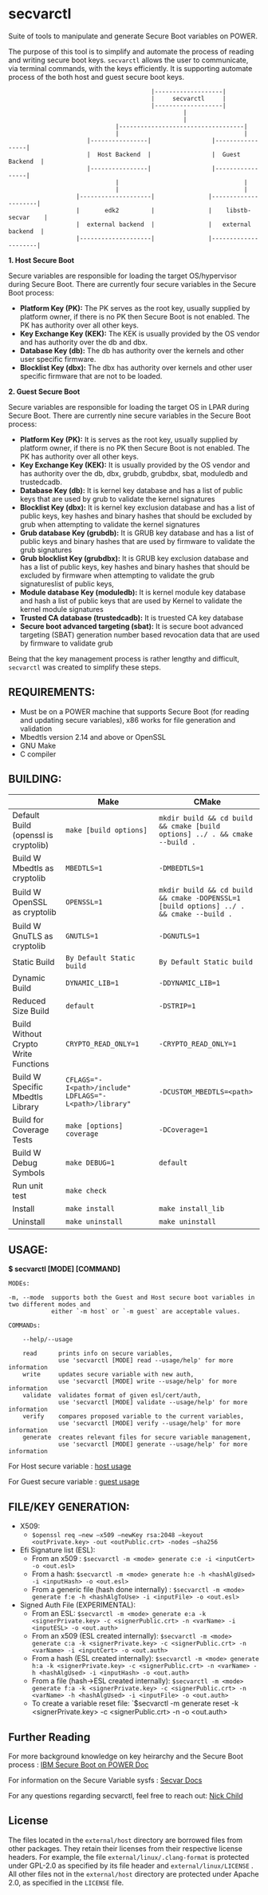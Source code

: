 # secvarctl
Suite of tools to manipulate and generate Secure Boot variables on POWER.

The purpose of this tool is to simplify and automate the process of reading and writing secure boot keys.
`secvarctl` allows the user to communicate, via terminal commands, with the keys efficiently. It is
supporting automate process of the both host and guest secure boot keys.

                                            |-------------------|
                                            |     secvarctl     |
                                            |-------------------|
                                                     |
                                                     |
                                  |-----------------------------------|
                                  |                                   |
                          |----------------|                 |-----------------|
                          |  Host Backend  |                 |  Guest Backend  |
                          |----------------|                 |-----------------|
                                  |                                   |
                                  |                                   |
                       |--------------------|               |---------------------|
                       |       edk2         |               |    libstb-secvar    |
                       |  external backend  |               |   external backend  |
                       |--------------------|               |---------------------|


**1. Host Secure Boot**

Secure variables are responsible for loading the target OS/hypervisor during Secure Boot.
There are currently four secure variables in the Secure Boot process:

* **Platform Key (PK):** The PK serves as the root key, usually supplied by platform owner, if there is no PK then Secure Boot is not enabled. The PK has authority over all other keys.
* **Key Exchange Key (KEK):** The KEK is usually provided by the OS vendor and has authority over the db and dbx.
* **Database Key (db):** The db has authority over the kernels and other user specific firmware.
* **Blocklist Key (dbx):** The dbx has authority over kernels and other user specific firmware that are not to be loaded.

**2. Guest Secure Boot**

Secure variables are responsible for loading the target OS in LPAR during Secure Boot. There are
currently nine secure variables in the Secure Boot process:

* **Platform Key (PK):** It is serves as the root key, usually supplied by platform owner, if there is no PK then Secure Boot is not enabled. The PK has authority over all other keys.
* **Key Exchange Key (KEK):** It is usually provided by the OS vendor and has authority over the db, dbx, grubdb, grubdbx, sbat, moduledb and trustedcadb.
* **Database Key (db):** It is kernel key database and has a list of public keys that are used by grub to validate the kernel signatures
* **Blocklist Key (dbx):** It is kernel key exclusion database and has a list of public keys, key hashes and binary hashes that should be excluded by grub when attempting to validate the kernel signatures
* **Grub database Key (grubdb):** It is GRUB key database and has a list of public keys and binary hashes that are used by firmware to validate the grub signatures
* **Grub blocklist Key (grubdbx):** It is GRUB key exclusion database and has a list of public keys, key hashes and binary hashes that should be excluded by firmware when attempting to validate the grub signatureslist of public keys,
* **Module database Key (moduledb):** It is kernel module key database and hash a list of public keys that are used by Kernel to validate the kernel module signatures
* **Trusted CA database (trustedcadb):** It is truested CA key database
* **Secure boot advanced targeting (sbat):** It is secure boot advanced targeting (SBAT) generation number based revocation data that are used by firmware to validate grub


Being that the key management process is rather lengthy and difficult, `secvarctl` was created to simplify these steps.

## REQUIREMENTS:
  - Must be on a POWER machine that supports Secure Boot (for reading and updating secure variables), x86 works for file generation and validation
  - Mbedtls version 2.14 and above or OpenSSL
  - GNU Make
  - C compiler

## BUILDING:
 |               | Make      | CMake |
 ---             | ----------- | ----------- |
 | Default Build (openssl is cryptolib) | `make [build options]`      | `mkdir build && cd build && cmake [build options] ../ . && cmake --build .`      |
 | Build W Mbedtls as cryptolib | `MBEDTLS=1` | `-DMBEDTLS=1` |
 | Build W OpenSSL as cryptolib | `OPENSSL=1` | `mkdir build && cd build && cmake -DOPENSSL=1 [build options] ../ . && cmake --build .` |
 | Build W GnuTLS as cryptolib | `GNUTLS=1` | `-DGNUTLS=1` |
 | Static Build | `By Default Static build` |	`By Default Static build` |
 | Dynamic Build | `DYNAMIC_LIB=1` |	`-DDYNAMIC_LIB=1` |
 | Reduced Size Build | `default` | `-DSTRIP=1` |
 | Build Without Crypto Write Functions | `CRYPTO_READ_ONLY=1` | `-CRYPTO_READ_ONLY=1` |
 | Build W Specific Mbedtls Library | `CFLAGS="-I<path>/include" LDFLAGS="-L<path>/library"` | `-DCUSTOM_MBEDTLS=<path>` |
 | Build for Coverage Tests | `make [options] coverage` | `-DCoverage=1` |
 | Build W Debug Symbols | `make DEBUG=1` | `default` |
 | Run unit test | `make check`        |
 | Install    | `make install`        | `make install_lib` |
 | Uninstall    | `make uninstall`        | `make uninstall` | 

## USAGE:

**$ secvarctl [MODE] [COMMAND]**

	MODEs:

	-m, --mode  supports both the Guest and Host secure boot variables in two different modes and
	            either `-m host` or `-m guest` are acceptable values.

	COMMANDs:

		--help/--usage

		read      prints info on secure variables,
		          use 'secvarctl [MODE] read --usage/help' for more information
		write     updates secure variable with new auth,
		          use 'secvarctl [MODE] write --usage/help' for more information
		validate  validates format of given esl/cert/auth,
		          use 'secvarctl [MODE] validate --usage/help' for more information
		verify    compares proposed variable to the current variables,
		          use 'secvarctl [MODE] verify --usage/help' for more information
		generate  creates relevant files for secure variable management,
		          use 'secvarctl [MODE] generate --usage/help' for more information

For Host secure variable : [host usage](host-usage.md)

For Guest secure variable : [guest usage](guest-usage.md)

## FILE/KEY GENERATION:
   + X509:
     - `$openssl req –new –x509 –newKey rsa:2048 –keyout <outPrivate.key> -out <outPublic.crt> -nodes –sha256`
   + Efi Signature list (ESL):
     - From an x509 : `$secvarctl -m <mode> generate c:e -i <inputCert> -o <out.esl>`
     - From a hash: `$secvarctl -m <mode> generate h:e -h <hashAlgUsed> -i <inputHash> -o <out.esl>`
     - From a generic file (hash done internally) : `$secvarctl -m <mode> generate f:e -h <hashAlgToUse> -i <inputFile> -o <out.esl>`
   + Signed Auth File (EXPERIMENTAL):
     - From an ESL: `$secvarctl -m <mode> generate e:a -k <signerPrivate.key> -c <signerPublic.crt> -n <varName> -i <inputESL> -o <out.auth> `
     - From an x509 (ESL created internally): `$secvarctl -m <mode> generate c:a -k <signerPrivate.key> -c <signerPublic.crt> -n <varName> -i <inputCert> -o <out.auth> `
     - From a hash (ESL created internally): `$secvarctl -m <mode> generate h:a -k <signerPrivate.key> -c <signerPublic.crt> -n <varName> -h <hashAlgUsed> -i <inputHash> -o <out.auth> `
     - From a file (hash->ESL created internally): `$secvarctl -m <mode> generate f:a -k <signerPrivate.key> -c <signerPublic.crt> -n <varName> -h <hashAlgUsed> -i <inputFile> -o <out.auth> `
     - To create a variable reset file: `$secvarctl -m <mode> generate reset -k <signerPrivate.key> -c <signerPublic.crt> -n <varName> -o <out.auth>

## Further Reading

For more background knowledge on key heirarchy and the Secure Boot process : [IBM Secure Boot on POWER Doc](https://developer.ibm.com/articles/protect-system-firmware-openpower/)

For information on the Secure Variable sysfs : [Secvar Docs](https://elixir.bootlin.com/linux/latest/source/Documentation/ABI/testing/sysfs-secvar)

For any questions regarding secvarctl, feel free to reach out: [Nick Child](nick.child@ibm.com)

## License   
The files located in the `external/host` directory are borrowed files from other packages. They retain their licenses from their respective license headers. For example, the file `external/linux/.clang-format` is protected under GPL-2.0 as specified by its file header and `external/linux/LICENSE` . All other files not in the `external/host` directory are protected under Apache 2.0, as specified in the `LICENSE` file.
